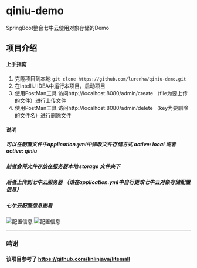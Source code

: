 # qiniu-demo
SpringBoot整合七牛云使用对象存储的Demo

## 项目介绍
#### 上手指南
1.  克隆项目到本地 `git clone https://github.com/lurenha/qiniu-demo.git`
1. 在IntelliJ IDEA中运行本项目，启动项目
1. 使用PostMan工具 访问http://localhost:8080/admin/create （file为要上传的文件）进行上传文件
1. 使用PostMan工具 访问http://localhost:8080/admin/delete （key为要删除的文件名）进行删除文件
#### 说明
##### 可以在配置文件中application.yml中修改文件存储方式 active: local 或者 active: qiniu
##### 前者会将文件存放在服务器本地 storage 文件夹下
##### 后者上传到七牛云服务器 （请在application.yml中自行更改七牛云对象存储配置信息）
##### 七牛云配置信息查看
![配置信息](http://q4nw146g8.bkt.clouddn.com/qiniuapplication.png)
![配置信息](http://q4nw146g8.bkt.clouddn.com/qiniuapplicationkey.png)
            
------------

### 鸣谢
#### 该项目参考了 https://github.com/linlinjava/litemall
